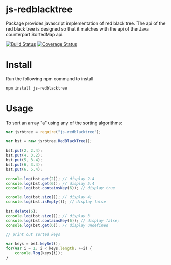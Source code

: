 # js-redblacktree
Package provides javascript implementation of red black tree. The api of the red black tree is designed so that it matches with the api of the Java counterpart SortedMap api.



[![Build Status](https://travis-ci.org/cschen1205/js-redblacktree.svg?branch=master)](https://travis-ci.org/cschen1205/js-redblacktree) [![Coverage Status](https://coveralls.io/repos/github/cschen1205/js-redblacktree/badge.svg?branch=master)](https://coveralls.io/github/cschen1205/js-redblacktree?branch=master) 


# Install

Run the following npm command to install

```bash
npm install js-redblacktree
```

# Usage

To sort an array "a" using any of the sorting algorithms:

```javascript
var jsrbtree = require("js-redblacktree");

var bst = new jsrbtree.RedBlackTree();
      
bst.put(2, 2.4);
bst.put(4, 3.2);
bst.put(5, 3.4);
bst.put(6, 3.4);
bst.put(6, 5.4);

console.log(bst.get(2)); // display 2.4
console.log(bst.get(6)); // display 5.4
console.log(bst.containsKey(6)); // display true

console.log(bst.size()); // display 4;
console.log(bst.isEmpty()); // display false

bst.delete(6); 
console.log(bst.size()); // display 3
console.log(bst.containsKey(6)); // display false;
console.log(bst.get(6)); // display undefined

// print out sorted keys

var keys = bst.keySet();
for(var i = 1; i < keys.length; ++i) {
    console.log(keys[i]);
}

```